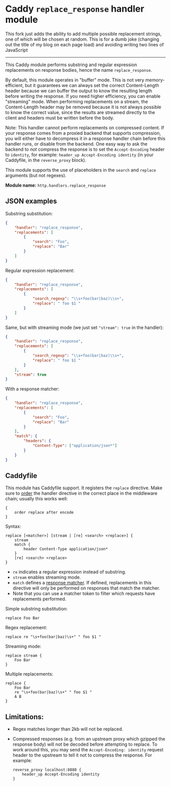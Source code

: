 Caddy `replace_response` handler module
=======================================

This fork just adds the ability to add multiple possible replacement strings, one of which will be chosen at random. This is for a dumb joke (changing out the title of my blog on each page load) and avoiding writing two lines of JavaScript

---

This Caddy module performs substring and regular expression replacements on response bodies, hence the name `replace_response`.

By default, this module operates in "buffer" mode. This is not very memory-efficient, but it guarantees we can always set the correct Content-Length header because we can buffer the output to know the resulting length before writing the response. If you need higher efficiency, you can enable "streaming" mode. When performing replacements on a stream, the Content-Length header may be removed because it is not always possible to know the correct value, since the results are streamed directly to the client and headers must be written before the body.

Note: This handler cannot perform replacements on compressed content. If your response comes from a proxied backend that supports compression, you will either have to decompress it in a response handler chain before this handler runs, or disable from the backend. One easy way to ask the backend to _not_ compress the response is to set the `Accept-Encoding` header to `identity`, for example: `header_up Accept-Encoding identity` (in your Caddyfile, in the `reverse_proxy` block).

This module supports the use of placeholders in the `search` and `replace` arguments (but not regexes).

**Module name:** `http.handlers.replace_response`


## JSON examples

Substring substitution:

```json
{
	"handler": "replace_response",
	"replacements": [
		{
			"search": "Foo",
			"replace": "Bar"
		}
	]
}
```

Regular expression replacement:

```json
{
	"handler": "replace_response",
	"replacements": [
		{
			"search_regexp": "\\s+foo(bar|baz)\\s+",
			"replace": " foo $1 "
		}
	]
}
```

Same, but with streaming mode (we just set `"stream": true` in the handler):

```json
{
	"handler": "replace_response",
	"replacements": [
		{
			"search_regexp": "\\s+foo(bar|baz)\\s+",
			"replace": " foo $1 "
		}
	],
	"stream": true
}
```

With a response matcher:
```json
{
	"handler": "replace_response",
	"replacements": [
		{
			"search": "Foo",
			"replace": "Bar"
		}
	],
	"match": {
		"headers": {
			"Content-Type": ["application/json*"]
		}
	}
}
```

## Caddyfile

This module has Caddyfile support. It registers the `replace` directive. Make sure to [order](https://caddyserver.com/docs/caddyfile/directives#directive-order) the handler directive in the correct place in the middleware chain; usually this works well:

```
{
	order replace after encode
}
```

Syntax:

```
replace [<matcher>] [stream | [re] <search> <replace>] {
	stream
	match {
		header Content-Type application/json*
	}
	[re] <search> <replace>
}
```

- `re` indicates a regular expression instead of substring.
- `stream` enables streaming mode.
- `match` defines a [response matcher](https://caddyserver.com/docs/caddyfile/directives/reverse_proxy#response-matcher). If defined, replacements in this directive will only be performed on responses that match the matcher.
- Note that you can use a matcher token to filter which requests have replacements performed.

Simple substring substitution:

```
replace Foo Bar
```

Regex replacement:

```
replace re "\s+foo(bar|baz)\s+" " foo $1 "
```

Streaming mode:

```
replace stream {
	Foo Bar
}
```

Multiple replacements:

```
replace {
	Foo Bar
	re "\s+foo(bar|baz)\s+" " foo $1 "
	A B
}
```

## Limitations:

- Regex matches longer than 2kb will not be replaced.

- Compressed responses (e.g. from an upstream proxy which gzipped the response body) will not be decoded before attempting to replace. To work around this, you may send the `Accept-Encoding: identity` request header to the upstream to tell it not to compress the response. For example:

      reverse_proxy localhost:8080 {
          header_up Accept-Encoding identity
      }

